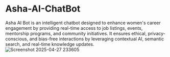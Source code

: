 # Asha-AI-ChatBot
Asha AI Bot is an intelligent chatbot designed to enhance women's career engagement by providing real-time access to job listings, events, mentorship programs, and community initiatives. It ensures ethical, privacy-conscious, and bias-free interactions by leveraging contextual AI, semantic search, and real-time knowledge updates.
![Screenshot 2025-04-27 233605](https://github.com/user-attachments/assets/ee93e929-d3cb-497b-927c-c6d36960eae0)

